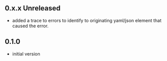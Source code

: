 
## 0.x.x Unreleased

 - added a trace to errors to identify to originating yaml/json element that
   caused the error.

## 0.1.0

- initial version
